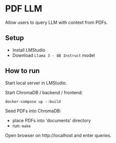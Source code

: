 # PDF LLM

Allow users to query LLM with context from PDFs.

## Setup

- Install LMStudio 
- Download `Llama 3 - 8B Instruct` model

## How to run

Start local server in LMStudio.

Start ChromaDB / backend / frontend:

```
docker-compose up --build
```

Seed PDFs into ChromaDB:

- place PDFs into 'documents' directory
- run: `make`

Open browser on http://localhost and enter queries.